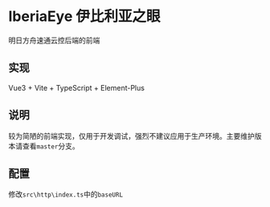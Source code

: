 # IberiaEye 伊比利亚之眼

明日方舟速通云控后端的前端

## 实现

Vue3 + Vite + TypeScript + Element-Plus

## 说明

较为简陋的前端实现，仅用于开发调试，强烈不建议应用于生产环境。主要维护版本请查看`master`分支。

## 配置

修改`src\http\index.ts`中的`baseURL`
